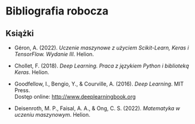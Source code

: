 # Bibliografia robocza

## Książki

- Géron, A. (2022). *Uczenie maszynowe z użyciem Scikit-Learn, Keras i TensorFlow. Wydanie III*. Helion.  

- Chollet, F. (2018). *Deep Learning. Praca z językiem Python i biblioteką Keras*. Helion.  

- Goodfellow, I., Bengio, Y., & Courville, A. (2016). *Deep Learning*. MIT Press.  
    Dostęp online: http://www.deeplearningbook.org  

- Deisenroth, M. P., Faisal, A. A., & Ong, C. S. (2022). *Matematyka w uczeniu maszynowym*. Helion.  



